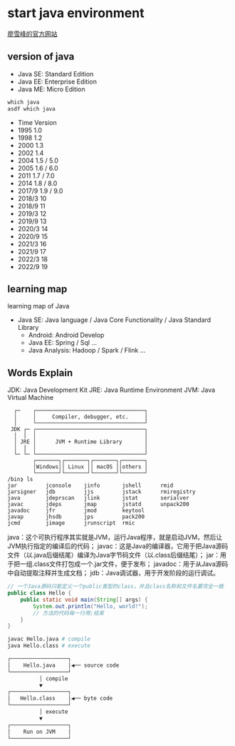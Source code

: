 # start java environment

[廖雪峰的官方网站](liaoxuefeng.com/wiki/1252599548343744/)

## version of java

- Java SE: Standard Edition
- Java EE: Enterprise Edition
- Java ME: Micro Edition

```s 
which java
asdf which java
```

- Time	Version
- 1995	1.0
- 1998	1.2
- 2000	1.3
- 2002	1.4
- 2004	1.5 / 5.0
- 2005	1.6 / 6.0
- 2011	1.7 / 7.0
- 2014	1.8 / 8.0
- 2017/9	1.9 / 9.0
- 2018/3	10
- 2018/9	11
- 2019/3	12
- 2019/9	13
- 2020/3	14
- 2020/9	15
- 2021/3	16
- 2021/9	17
- 2022/3	18
- 2022/9	19

## learning map

learning map of Java
- Java SE: Java language / Java Core Functionality / Java Standard Library
  - Android: Android Develop
  - Java EE: Spring / Sql ...
  - Java Analysis: Hadoop / Spark / Flink ...

## Words Explain

JDK: Java Development Kit
JRE: Java Runtime Environment
JVM: Java Virtual Machine
```
  ┌─    ┌──────────────────────────────────┐
  │     │     Compiler, debugger, etc.     │
  │     └──────────────────────────────────┘
 JDK ┌─ ┌──────────────────────────────────┐
  │  │  │                                  │
  │ JRE │      JVM + Runtime Library       │
  │  │  │                                  │
  └─ └─ └──────────────────────────────────┘
        ┌───────┐┌───────┐┌───────┐┌───────┐
        │Windows││ Linux ││ macOS ││others │
        └───────┘└───────┘└───────┘└───────┘
/bin❯ ls   
jar         jconsole    jinfo       jshell      rmid
jarsigner   jdb         jjs         jstack      rmiregistry
java        jdeprscan   jlink       jstat       serialver
javac       jdeps       jmap        jstatd      unpack200
javadoc     jfr         jmod        keytool
javap       jhsdb       jps         pack200
jcmd        jimage      jrunscript  rmic
```

java：这个可执行程序其实就是JVM，运行Java程序，就是启动JVM，然后让JVM执行指定的编译后的代码；
javac：这是Java的编译器，它用于把Java源码文件（以.java后缀结尾）编译为Java字节码文件（以.class后缀结尾）；
jar：用于把一组.class文件打包成一个.jar文件，便于发布；
javadoc：用于从Java源码中自动提取注释并生成文档；
jdb：Java调试器，用于开发阶段的运行调试。

```java
// 一个Java源码只能定义一个public类型的class，并且class名称和文件名要完全一致
public class Hello { 
    public static void main(String[] args) {
        System.out.println("Hello, world!");
		// 方法的代码每一行用;结束
    }
}
```

```s
javac Hello.java # compile
java Hello.class # execute

┌──────────────────┐
│    Hello.java    │◀── source code
└──────────────────┘
          │ compile
          ▼
┌──────────────────┐
│   Hello.class    │◀── byte code
└──────────────────┘
          │ execute
          ▼
┌──────────────────┐
│    Run on JVM    │
└──────────────────┘
```
